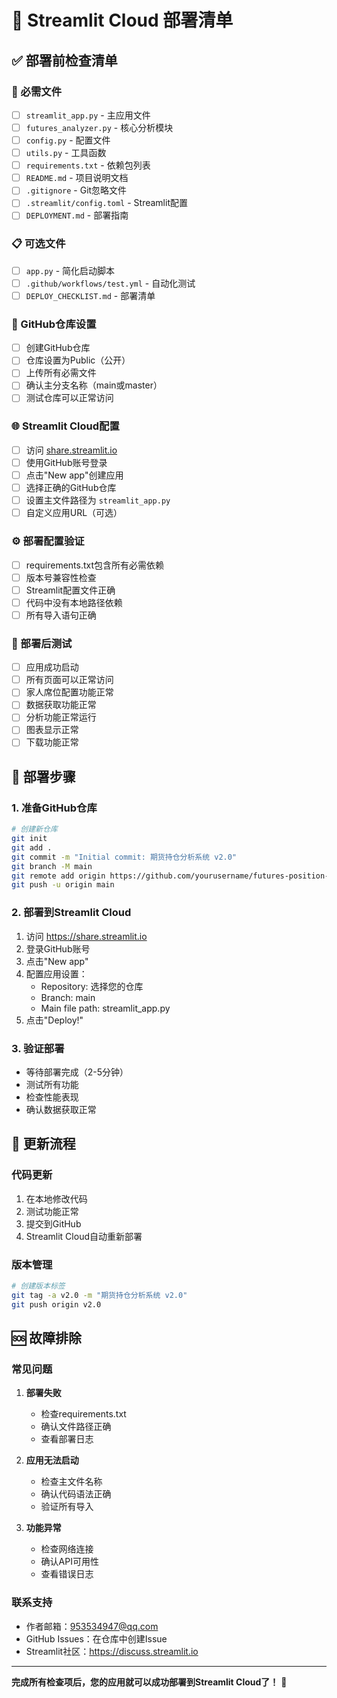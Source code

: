# 🚀 Streamlit Cloud 部署清单

## ✅ 部署前检查清单

### 📁 必需文件
- [ ] `streamlit_app.py` - 主应用文件
- [ ] `futures_analyzer.py` - 核心分析模块  
- [ ] `config.py` - 配置文件
- [ ] `utils.py` - 工具函数
- [ ] `requirements.txt` - 依赖包列表
- [ ] `README.md` - 项目说明文档
- [ ] `.gitignore` - Git忽略文件
- [ ] `.streamlit/config.toml` - Streamlit配置
- [ ] `DEPLOYMENT.md` - 部署指南

### 📋 可选文件
- [ ] `app.py` - 简化启动脚本
- [ ] `.github/workflows/test.yml` - 自动化测试
- [ ] `DEPLOY_CHECKLIST.md` - 部署清单

### 🔧 GitHub仓库设置
- [ ] 创建GitHub仓库
- [ ] 仓库设置为Public（公开）
- [ ] 上传所有必需文件
- [ ] 确认主分支名称（main或master）
- [ ] 测试仓库可以正常访问

### 🌐 Streamlit Cloud配置
- [ ] 访问 [share.streamlit.io](https://share.streamlit.io)
- [ ] 使用GitHub账号登录
- [ ] 点击"New app"创建应用
- [ ] 选择正确的GitHub仓库
- [ ] 设置主文件路径为 `streamlit_app.py`
- [ ] 自定义应用URL（可选）

### ⚙️ 部署配置验证
- [ ] requirements.txt包含所有必需依赖
- [ ] 版本号兼容性检查
- [ ] Streamlit配置文件正确
- [ ] 代码中没有本地路径依赖
- [ ] 所有导入语句正确

### 🧪 部署后测试
- [ ] 应用成功启动
- [ ] 所有页面可以正常访问
- [ ] 家人席位配置功能正常
- [ ] 数据获取功能正常
- [ ] 分析功能正常运行
- [ ] 图表显示正常
- [ ] 下载功能正常

## 📝 部署步骤

### 1. 准备GitHub仓库
```bash
# 创建新仓库
git init
git add .
git commit -m "Initial commit: 期货持仓分析系统 v2.0"
git branch -M main
git remote add origin https://github.com/yourusername/futures-position-analysis.git
git push -u origin main
```

### 2. 部署到Streamlit Cloud
1. 访问 https://share.streamlit.io
2. 登录GitHub账号
3. 点击"New app"
4. 配置应用设置：
   - Repository: 选择您的仓库
   - Branch: main
   - Main file path: streamlit_app.py
5. 点击"Deploy!"

### 3. 验证部署
- 等待部署完成（2-5分钟）
- 测试所有功能
- 检查性能表现
- 确认数据获取正常

## 🔄 更新流程

### 代码更新
1. 在本地修改代码
2. 测试功能正常
3. 提交到GitHub
4. Streamlit Cloud自动重新部署

### 版本管理
```bash
# 创建版本标签
git tag -a v2.0 -m "期货持仓分析系统 v2.0"
git push origin v2.0
```

## 🆘 故障排除

### 常见问题
1. **部署失败**
   - 检查requirements.txt
   - 确认文件路径正确
   - 查看部署日志

2. **应用无法启动**
   - 检查主文件名称
   - 确认代码语法正确
   - 验证所有导入

3. **功能异常**
   - 检查网络连接
   - 确认API可用性
   - 查看错误日志

### 联系支持
- 作者邮箱：953534947@qq.com
- GitHub Issues：在仓库中创建Issue
- Streamlit社区：https://discuss.streamlit.io

---

**完成所有检查项后，您的应用就可以成功部署到Streamlit Cloud了！** 🎉 